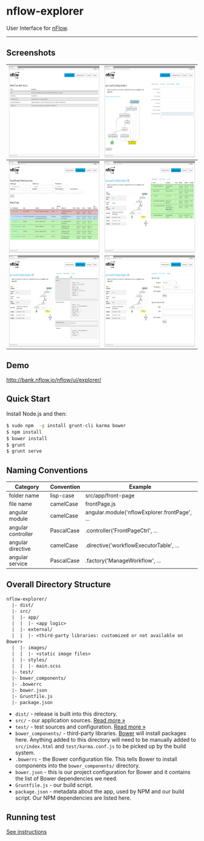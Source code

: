 # nflow-explorer

User Interface for [nFlow](https://github.com/NitorCreations/nflow).
***

## Screenshots
|<img src="https://raw.githubusercontent.com/NitorCreations/nflow/master/nflow-explorer/screenshots/nflow-explorer-workflow-definition-list.png" width="345" height="240">|<img src="https://raw.githubusercontent.com/NitorCreations/nflow/master/nflow-explorer/screenshots/nflow-explorer-workflow-definition.png" width="345" height="240">|
|-|-|
|<img src="https://raw.githubusercontent.com/NitorCreations/nflow/master/nflow-explorer/screenshots/nflow-explorer-workflow-instance-list.png" width="345" height="240">|<img src="https://raw.githubusercontent.com/NitorCreations/nflow/master/nflow-explorer/screenshots/nflow-explorer-workflow-instance.png" width="345" height="240">|
|<img src="https://raw.githubusercontent.com/NitorCreations/nflow/master/nflow-explorer/screenshots/nflow-explorer-workflow-instance-variables.png" width="345" height="240">|<img src="https://raw.githubusercontent.com/NitorCreations/nflow/master/nflow-explorer/screenshots/nflow-explorer-workflow-instance-manage.png" width="345" height="240">|

## Demo

http://bank.nflow.io/nflow/ui/explorer/

## Quick Start

Install Node.js and then:

```sh
$ sudo npm  -g install grunt-cli karma bower
$ npm install
$ bower install
$ grunt
$ grunt serve
```

## Naming Conventions

Category|Convention|Example
--------|----------|-------
folder name|lisp-case|  src/app/front-page
file name|camelCase|frontPage.js
angular module|camelCase|angular.module('nflowExplorer.frontPage', ...
angular controller|PascalCase|.controller('FrontPageCtrl', ...
angular directive|camelCase|.directive('workflowExecutorTable', ...
angular service|PascalCase|.factory('ManageWorkflow', ...

## Overall Directory Structure

```
nflow-explorer/
  |- dist/
  |- src/
  |  |- app/
  |  |  |- <app logic>
  |  |- external/
  |  |  |- <third-party libraries: customized or not available on Bower>
  |  |- images/
  |  |  |- <static image files>
  |  |- styles/
  |  |  |- main.scss
  |- test/
  |- bower_components/
  |- .bowerrc
  |- bower.json
  |- Gruntfile.js
  |- package.json
```

- `dist/` - release is built into this directory.
- `src/` - our application sources. [Read more &raquo;](src/README.md)
- `test/` - test sources and configuration. [Read more &raquo;](test/README.md)
- `bower_components/` - third-party libraries. [Bower](http://bower.io) will install packages here. Anything added to this directory will need to be manually
  added to `src/index.html` and `test/karma.conf.js` to be picked up by the build system.
- `.bowerrc` - the Bower configuration file. This tells Bower to install components into the `bower_components/` directory.
- `bower.json` - this is our project configuration for Bower and it contains the list of Bower dependencies we need.
- `Gruntfile.js` - our build script.
- `package.json` - metadata about the app, used by NPM and our build script. Our NPM dependencies are listed here.

## Running test

[See instructions](test/README.md)
